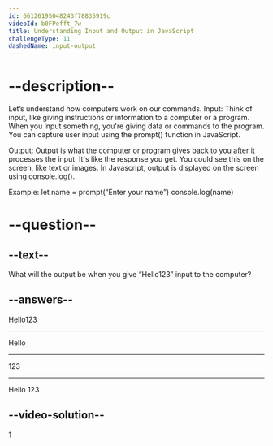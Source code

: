 ```yaml
---
id: 66126195048243f78835919c
videoId: b0FPefft_7w
title: Understanding Input and Output in JavaScript
challengeType: 11
dashedName: input-output
---
```


# --description--

Let’s understand how computers work on our commands.
Input: 
Think of input, like giving instructions or information to a computer or a program. When you input something, you're giving data or commands to the program. You can capture user input using the prompt() function in JavaScript.

Output: 
Output is what the computer or program gives back to you after it processes the input. It's like the response you get. You could see this on the screen, like text or images.
In Javascript, output is displayed on the screen using console.log().



Example:
let name = prompt(“Enter your name”)
console.log(name)

# --question--

## --text--

What will the output be when you give “Hello123” input to the computer?

## --answers--

Hello123

---

Hello

---

123

---

Hello 123

## --video-solution--

1
